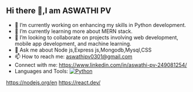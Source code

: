 ## Hi there 👋,I am ASWATHI PV


- 🔭 I’m currently working on enhancing my skills in Python development.
- 🌱 I’m currently learning more about MERN stack.
- 👯 I’m looking to collaborate on projects involving web development, mobile app development, and machine learning.
- 💬 Ask me about Node js,Express js,Mongodb,Mysql,CSS
- 📫 How to reach me: aswathipv0301@gmail.com
- Connect with me:
https://www.linkedin.com/in/aswathi-pv-249081254/
- Languages and Tools:
[![Python](https://www.python.org/static/community_logos/python-logo.png)](https://www.python.org)

https://nodejs.org/en
https://react.dev/
